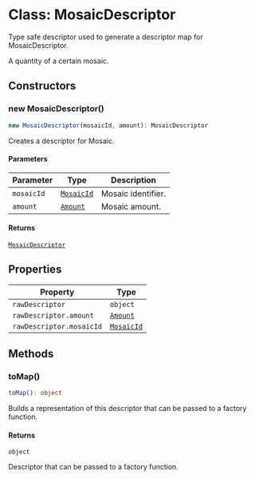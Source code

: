 # Class: MosaicDescriptor

Type safe descriptor used to generate a descriptor map for MosaicDescriptor.

A quantity of a certain mosaic.

## Constructors

### new MosaicDescriptor()

```ts
new MosaicDescriptor(mosaicId, amount): MosaicDescriptor
```

Creates a descriptor for Mosaic.

#### Parameters

| Parameter | Type | Description |
| ------ | ------ | ------ |
| `mosaicId` | [`MosaicId`](../../models/classes/MosaicId.md) | Mosaic identifier. |
| `amount` | [`Amount`](../../models/classes/Amount.md) | Mosaic amount. |

#### Returns

[`MosaicDescriptor`](MosaicDescriptor.md)

## Properties

| Property | Type |
| ------ | ------ |
| <a id="rawdescriptor"></a> `rawDescriptor` | `object` |
| `rawDescriptor.amount` | [`Amount`](../../models/classes/Amount.md) |
| `rawDescriptor.mosaicId` | [`MosaicId`](../../models/classes/MosaicId.md) |

## Methods

### toMap()

```ts
toMap(): object
```

Builds a representation of this descriptor that can be passed to a factory function.

#### Returns

`object`

Descriptor that can be passed to a factory function.
